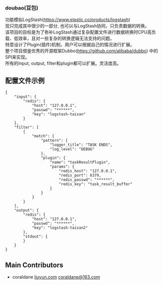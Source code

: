 ### doubao(豆包)   
功能模拟LogStash(https://www.elastic.co/products/logstash)   
现只完成其中很少的一部分, 也可以与LogStash协同，只负责数据的转换。   
该项目的目标是为了弥补LogStash通过复杂配置文件进行数据转换时CPU高负载、低效率，且对一些复杂的转换逻辑无法支持的问题。   
特意设计了Plugin(插件)机制，用户可以根据自己的情况进行扩展。   
整个项目借鉴优秀的开源框架Dubbo(https://github.com/alibaba/dubbo) 中的SPI来实现。   
所有的input, output, filter和plugin都可以扩展。灵活度高。   

## 配置文件示例   

```
{
	"input": {
		"redis": {
			"host": "127.0.0.1",
			"passwd": "******",
			"key": "logstash-taisan"
		}
	},
	"filter": [
		{
			"match": {
				"pattern": {
					"logger_title": "TASK ENDS",
					"log_level": "DEBUG"
				},
				"plugin": {
					"name": "taskResultPlugin",
					"params": {
						"redis_host": "127.0.0.1",
						"redis_port": 6379,
						"redis_passwd": "******",
						"redis_key": "task_result_buffer"
					}
				}
			}
		}
	],
	"output": {
		"redis": {
			"host": "127.0.0.1",
			"passwd": "******",
			"key": "logstash-taisan2"
		},
		"stdout": {
		}
	}
}
```

## Main Contributors

* coraldane [liuyun.com](http://www.liuyun.com/) coraldane@163.com   
